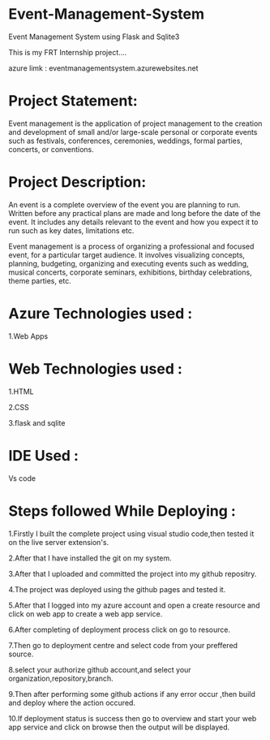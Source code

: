 # Event-Management-System

Event Management System using Flask and Sqlite3

This is my FRT Internship project....

azure limk : eventmanagementsystem.azurewebsites.net

# Project Statement:

Event management is the application of project management to the creation and development of small and/or large-scale personal or corporate events such as festivals, conferences, ceremonies, weddings, formal parties, concerts, or conventions.

# Project Description:

An event is a complete overview of the event you are planning to run. Written before any practical plans are made and long before the date of the event. It includes any details relevant to the event and how you expect it to run such as key dates, limitations etc.

Event management is a process of organizing a professional and focused event, for a particular target audience. It involves visualizing concepts, planning, budgeting, organizing and executing events such as wedding, musical concerts, corporate seminars, exhibitions, birthday celebrations, theme parties, etc.

# Azure Technologies used :

1.Web Apps

# Web Technologies used :

1.HTML

2.CSS

3.flask and sqlite

# IDE Used :

Vs code

# Steps followed While Deploying :

1.Firstly I built the complete project using visual studio code,then tested it on the live server extension's.

2.After that I have installed the git on my system.

3.After that I uploaded and committed the project into my github repositry.

4.The project was deployed using the github pages and tested it.

5.After that I logged into my azure account and open a create resource and click on web app to create a web app service.

6.After completing of deployment process click on go to resource.

7.Then go to deployment centre and select code from your preffered source.

8.select your authorize github account,and select your organization,repository,branch.

9.Then after performing some github actions if any error occur ,then build and deploy where the action occured.

10.If deployment status is success then go to overview and start your web app service and click on browse then the output will be displayed.
